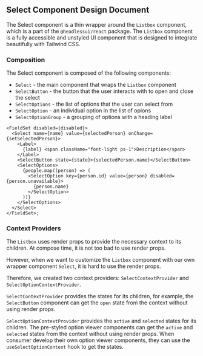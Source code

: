 
## Select Component Design Document

The Select component is a thin wrapper around the `Listbox` component, which is a part of the `@headlessui/react` package. The `Listbox` component is a fully accessible and unstyled UI component that is designed to integrate beautifully with Tailwind CSS.

### Composition

The Select component is composed of the following components:
- `Select` - the main component that wraps the `Listbox` component
- `SelectButton` - the button that the user interacts with to open and close the select
- `SelectOptions` - the list of options that the user can select from
- `SelectOption` - an individual option in the list of opions
- `SelectOptionGroup` - a grouping of options with a heading label

```tsx
<FieldSet disabled={disabled}>
  <Select name={name} value={selectedPerson} onChange={setSelectedPerson}>
    <Label>
      {label} <span className="font-light ps-1">Description</span>
    </Label>
    <SelectButton state={state}>{selectedPerson.name}</SelectButton>
    <SelectOptions>
      {people.map((person) => (
        <SelectOption key={person.id} value={person} disabled={person.unavailable}>
          {person.name}
        </SelectOption>
      ))}
    </SelectOptions>
  </Select>
</FieldSet>;
```

### Context Providers

The `Listbox` uses render props to provide the necessary context to its children. At compose time, it is not too bad to use render props. 

However, when we want to customize the `Listbox` component with our own wrapper component `Select`, it is hard to use the render props.

Therefore, we created two context providers: `SelectContextProvider` and `SelectOptionContextProvider`.

`SelectContextProvider` provides the states for its children, for example, the `SelectButton` component can get the `open` state from the context without using render props.

`SelectOptionContextProvider` provides the `active` and `selected` states for its children. The pre-styled option viewer components can get the `active` and `selected` states from the context without using render props. When consumer develop their own option viewer components, they can use the `useSelectOptionContext` hook to get the states.